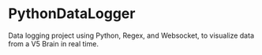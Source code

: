 # PythonDataLogger
Data logging project using Python, Regex, and Websocket, to visualize data from a V5 Brain in real time.
